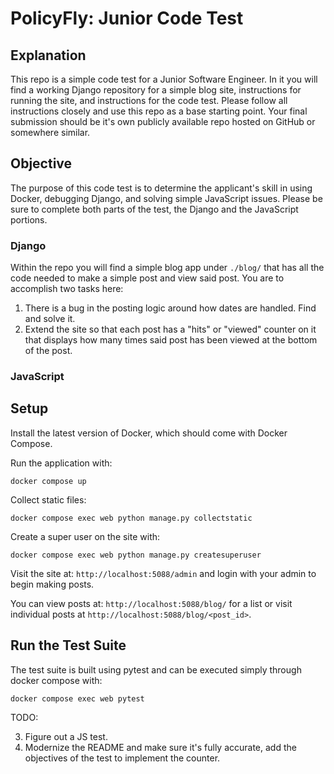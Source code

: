 # PolicyFly: Junior Code Test

## Explanation

This repo is a simple code test for a Junior Software Engineer. In it you will
find a working Django repository for a simple blog site, instructions for
running the site, and instructions for the code test. Please follow all
instructions closely and use this repo as a base starting point. Your
final submission should be it's own publicly available repo hosted on
GitHub or somewhere similar.

## Objective

The purpose of this code test is to determine the applicant's skill in using
Docker, debugging Django, and solving simple JavaScript issues. Please be
sure to complete both parts of the test, the Django and the JavaScript portions.

### Django

Within the repo you will find a simple blog app under `./blog/` that has all the
code needed to make a simple post and view said post. You are to accomplish
two tasks here:

1. There is a bug in the posting logic around how dates are handled. Find and
   solve it.
2. Extend the site so that each post has a "hits" or "viewed" counter on it
   that displays how many times said post has been viewed at the bottom of the
   post.

### JavaScript

## Setup

Install the latest version of Docker, which should come with Docker Compose.

Run the application with:

```
docker compose up
```

Collect static files:

```
docker compose exec web python manage.py collectstatic
```

Create a super user on the site with:

```
docker compose exec web python manage.py createsuperuser 
```

Visit the site at: `http://localhost:5088/admin` and login with your admin
to begin making posts.

You can view posts at: `http://localhost:5088/blog/` for a list or visit individual
posts at `http://localhost:5088/blog/<post_id>`.

## Run the Test Suite

The test suite is built using pytest and can be executed simply through docker
compose with:

```
docker compose exec web pytest
```


TODO:

3. Figure out a JS test.
4. Modernize the README and make sure it's fully accurate, add the objectives of the test to implement the counter.